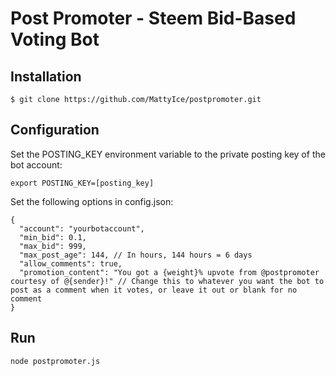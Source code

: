 # Post Promoter - Steem Bid-Based Voting Bot

## Installation
``` 
$ git clone https://github.com/MattyIce/postpromoter.git
```

## Configuration
Set the POSTING_KEY environment variable to the private posting key of the bot account:
```
export POSTING_KEY=[posting_key]
```

Set the following options in config.json:
```
{
  "account": "yourbotaccount",
  "min_bid": 0.1,
  "max_bid": 999,
  "max_post_age": 144, // In hours, 144 hours = 6 days
  "allow_comments": true,
  "promotion_content": "You got a {weight}% upvote from @postpromoter courtesy of @{sender}!" // Change this to whatever you want the bot to post as a comment when it votes, or leave it out or blank for no comment
}
```

## Run
```
node postpromoter.js
```

